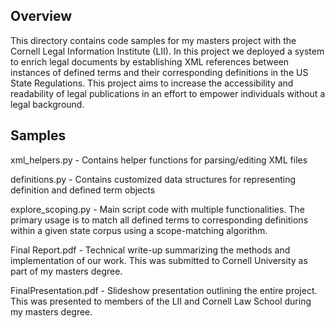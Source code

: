 ## Overview

This directory contains code samples for my masters project with the Cornell Legal Information Institute (LII). In this project we deployed a system to enrich legal documents by establishing XML references between instances of defined terms and their corresponding definitions in the US State Regulations. This project aims to increase the accessibility and readability of legal publications in an effort to empower individuals without a legal background.

## Samples 

xml_helpers.py - Contains helper functions for parsing/editing XML files

definitions.py - Contains customized data structures for representing definition and defined term objects

explore_scoping.py - Main script code with multiple functionalities. The primary usage is to match all defined terms to corresponding definitions within a given state corpus using a scope-matching algorithm.

Final Report.pdf - Technical write-up summarizing the methods and implementation of our work. This was submitted to Cornell University as part of my masters degree.

FinalPresentation.pdf - Slideshow presentation outlining the entire project. This was presented to members of the LII and Cornell Law School during my masters degree.


